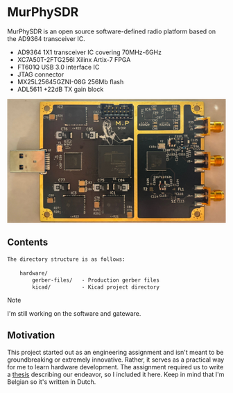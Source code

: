 # MurPhySDR

MurPhySDR is an open source software-defined radio platform based on the AD9364 transceiver IC.

- AD9364 1X1 transceiver IC covering 70MHz-6GHz
- XC7A50T-2FTG256I Xilinx Artix-7 FPGA
- FT601Q USB 3.0 interface IC
- JTAG connector
- MX25L25645GZNI-08G 256Mb flash
- ADL5611 +22dB TX gain block

![MurPhySDR board](/images/MurPhySDR-board-temp.jpeg)

## Contents

    The directory structure is as follows:

        hardware/
            gerber-files/   - Production gerber files
            kicad/          - Kicad project directory

> [!NOTE]
> I'm still working on the software and gateware.

## Motivation

This project started out as an engineering assignment and isn't meant to be groundbreaking or extremely innovative. Rather, it serves as a practical way for me to learn hardware development. The assignment required us to write a [thesis](/hardware/Electronics_design_and_structure_thesis.pdf) describing our endeavor, so I included it here. Keep in mind that I'm Belgian so it's written in Dutch.
